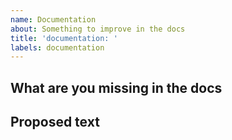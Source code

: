 ```yaml
---
name: Documentation 
about: Something to improve in the docs 
title: 'documentation: '
labels: documentation
---
```


## What are you missing in the docs

## Proposed text
<!--Optional. Note that you can also create a PR on the documentation site itself: https://github.com/Netflix/dgs/pulls -->
